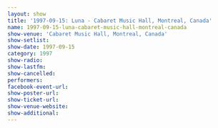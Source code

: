```yaml
---
layout: show
title: '1997-09-15: Luna - Cabaret Music Hall, Montreal, Canada'
name: 1997-09-15-luna-cabaret-music-hall-montreal-canada
show-venue: 'Cabaret Music Hall, Montreal, Canada'
show-setlist: 
show-date: 1997-09-15
category: 1997
show-radio: 
show-lastfm: 
show-cancelled: 
performers: 
facebook-event-url: 
show-poster-url: 
show-ticket-url: 
show-venue-website: 
show-additional: 
---
```


